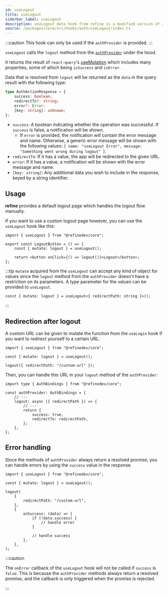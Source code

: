 ```yaml
---
id: useLogout
title: useLogout
siderbar_label: useLogout
description: useLogout data hook from refine is a modified version of react-query's useMutation for unauthentication.
source: /packages/core/src/hooks/auth/useLogout/index.ts
---
```


:::caution
This hook can only be used if the `authProvider` is provided.
:::

`useLogout` calls the `logout` method from the [`authProvider`](/api-reference/core/providers/auth-provider.md) under the hood.

It returns the result of `react-query`'s [useMutation](https://react-query.tanstack.com/reference/useMutation) which includes many properties, some of which being `isSuccess` and `isError`.

Data that is resolved from `logout` will be returned as the `data` in the query result with the following type:

```ts
type AuthActionResponse = {
    success: boolean;
    redirectTo?: string;
    error?: Error;
    [key: string]: unknown;
};
```

-   `success`: A boolean indicating whether the operation was successful. If `success` is false, a notification will be shown.
    -   If `error` is provided, the notification will contain the error message and name. Otherwise, a generic error message will be shown with the following values: `{ name: "useLogout Error", message: "Something went wrong during logout" }`.
-   `redirectTo`: If it has a value, the app will be redirected to the given URL.
-   `error`: If it has a value, a notification will be shown with the error message and name.
-   `[key: string]`: Any additional data you wish to include in the response, keyed by a string identifier.

## Usage

**refine** provides a default logout page which handles the logout flow manually.

If you want to use a custom logout page however, you can use the `useLogout` hook like this:

```tsx title="components/customLogoutButton"
import { useLogout } from "@refinedev/core";

export const LogoutButton = () => {
    const { mutate: logout } = useLogout();

    return <button onClick={() => logout()}>Logout</button>;
};
```

:::tip
`mutate` acquired from the `useLogout` can accept any kind of object for values since the `logout` method from the `authProvider` doesn't have a restriction on its parameters.
A type parameter for the values can be provided to `useLogout`.

```tsx
const { mutate: logout } = useLogout<{ redirectPath: string }>();
```

:::

## Redirection after logout

A custom URL can be given to mutate the function from the `useLogin` hook if you want to redirect yourself to a certain URL.

```tsx
import { useLogout } from "@refinedev/core";

const { mutate: logout } = useLogout();

logout({ redirectPath: "/custom-url" });
```

Then, you can handle this URL in your `logout` method of the `authProvider`:

```tsx
import type { AuthBindings } from "@refinedev/core";

const authProvider: AuthBindings = {
    // ---
    logout: async ({ redirectPath }) => {
        // ---
        return {
            success: true,
            redirectTo: redirectPath,
        };
    },
};
```

## Error handling

Since the methods of `authProvider` always return a resolved promise, you can handle errors by using the `success` value in the response.

```tsx
import { useLogout } from "@refinedev/core";

const { mutate: logout } = useLogout();

logout(
    {
        redirectPath: "/custom-url",
    },
    {
        onSuccess: (data) => {
            if (!data.success) {
                // handle error
            }

            // handle success
        },
    },
);
```

:::caution

The `onError` callback of the `useLogout` hook will not be called if `success` is `false`. This is because the `authProvider` methods always return a resolved promise, and the callback is only triggered when the promise is rejected.

:::

